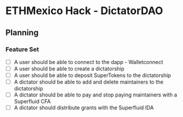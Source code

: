 # ETHMexico Hack - DictatorDAO

## Planning 

### Feature Set

- [ ] A user should be able to connect to the dapp - Walletconnect
- [ ] A user should be able to create a dictatorship
- [ ] A user should be able to deposit SuperTokens to the dictatorship
- [ ] A dictator should be able to add and delete maintainers to the dictatorship
- [ ] A dictator should be able to pay and stop paying maintainers with a Superfluid CFA
- [ ] A dictator should distribute grants with the Superfluid IDA
